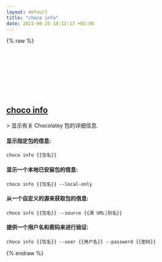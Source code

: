```yaml
---
layout: default
title: "choco info"
date: 2021-06-25 18:12:13 +02:00
---
```

{% raw %}
<h2 id="choco-info">
  <a href="/zh/windows/choco-info.html">choco info</a> <a href="#choco-info"><svg class="icon">
    <use href="/assets/images/unicode_sprite.svg#link" />
  </svg></a>
</h2>
> 显示有关 Chocolatey 包的详细信息.

#### 显示指定包的信息:
```shell
choco info {{包名}}
```
#### 显示一个本地已安装包的信息:
```shell
choco info {{包名}} --local-only
```
#### 从一个自定义的源来获取包的信息:
```shell
choco info {{包名}} --source {{源 URL|别名}}
```
#### 提供一个用户名和密码来进行验证:
```shell
choco info {{包名}} --user {{用户名}} --password {{密码}}
```
{% endraw %}
